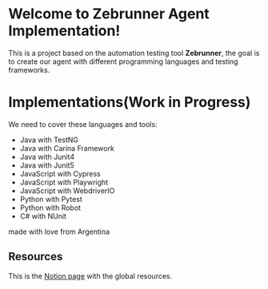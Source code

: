 # Welcome to Zebrunner Agent Implementation!

This is a project based on the automation testing tool **Zebrunner**, the goal is to create our agent with different  programming languages and testing frameworks.

# Implementations(Work in Progress)

We need to cover these languages and tools:


- Java with TestNG
- Java with Carina Framework
- Java with Junit4
- Java with Junit5
- JavaScript with Cypress
- JavaScript with Playwright
- JavaScript with WebdriverIO
- Python with Pytest
- Python with Robot
- C# with NUnit

made with love from Argentina


## Resources
This is the [Notion page](https://ulimoralez.notion.site/Zebrunner-Implementations-Resources-88a0b5e2caba42a581443d7cc72d05b1) with the global resources.
